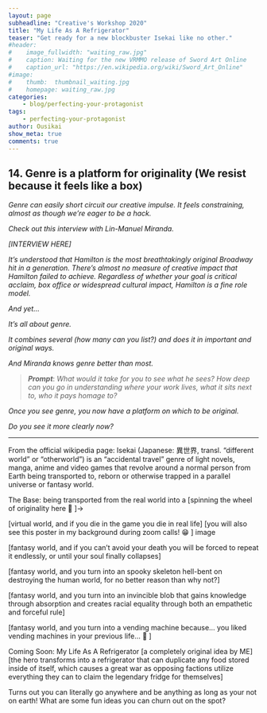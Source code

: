 ```yaml
---
layout: page
subheadline: "Creative's Workshop 2020"
title: "My Life As A Refrigerator"
teaser: "Get ready for a new blockbuster Isekai like no other."
#header:
#    image_fullwidth: "waiting_raw.jpg"
#    caption: Waiting for the new VRMMO release of Sword Art Online
#    caption_url: "https://en.wikipedia.org/wiki/Sword_Art_Online"
#image:
#    thumb:  thumbnail_waiting.jpg
#    homepage: waiting_raw.jpg
categories:
    - blog/perfecting-your-protagonist
tags:
    - perfecting-your-protagonist
author: Ousikai
show_meta: true
comments: true
---
```

## 14. Genre is a platform for originality (We resist because it feels like a box)
*Genre can easily short circuit our creative impulse. It feels constraining, almost as though we’re eager to be a hack.*

*Check out this interview with Lin-Manuel Miranda.*

*[INTERVIEW HERE]*

*It’s understood that Hamilton is the most breathtakingly original Broadway hit in a generation. There’s almost no measure of creative impact that Hamilton failed to achieve. Regardless of whether your goal is critical acclaim, box office or widespread cultural impact, Hamilton is a fine role model.*

*And yet…*

*It’s all about genre.*

*It combines several (how many can you list?) and does it in important and original ways.*

*And Miranda knows genre better than most.*

> ***Prompt***: *What would it take for you to see what he sees? How deep can you go in understanding where your work lives, what it sits next to, who it pays homage to?*

*Once you see genre, you now have a platform on which to be original.*

*Do you see it more clearly now?*

-----
From the official wikipedia page:
Isekai (Japanese: 異世界, transl. “different world” or “otherworld”) is an “accidental travel” genre of light novels, manga, anime and video games that revolve around a normal person from Earth being transported to, reborn or otherwise trapped in a parallel universe or fantasy world.

The Base: being transported from the real world into a [spinning the wheel of originality here :ferris_wheel: ]->

[virtual world, and if you die in the game you die in real life] [you will also see this poster in my background during zoom calls! :grin: ]
image

[fantasy world, and if you can’t avoid your death you will be forced to repeat it endlessly, or until your soul finally collapses]

[fantasy world, and you turn into an spooky skeleton hell-bent on destroying the human world, for no better reason than why not?]

[fantasy world, and you turn into an invincible blob that gains knowledge through absorption and creates racial equality through both an empathetic and forceful rule]

[fantasy world, and you turn into a vending machine because… you liked vending machines in your previous life… :thinking: ]

Coming Soon: My Life As A Refrigerator [a completely original idea by ME]
[the hero transforms into a refrigerator that can duplicate any food stored inside of itself, which causes a great war as opposing factions utilize everything they can to claim the legendary fridge for themselves]

Turns out you can literally go anywhere and be anything as long as your not on earth! What are some fun ideas you can churn out on the spot?